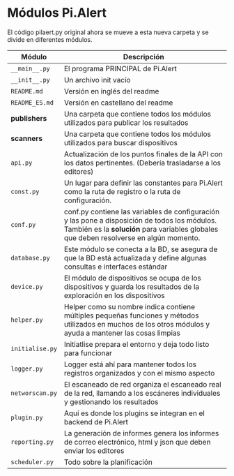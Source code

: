 # Módulos Pi.Alert

El código pilaert.py original ahora se mueve a esta nueva carpeta y se divide en diferentes módulos.

| Módulo | Descripción |
|--------|-----------|
|```__main__.py```| El programa PRINCIPAL de Pi.Alert|
|```__init__.py```| Un archivo init vacío|
|```README.md```| Versión en inglés del readme|
|```README_ES.md```| Versión en castellano del readme|
|**publishers**| Una carpeta que contiene todos los módulos utilizados para publicar los resultados|
|**scanners**| Una carpeta que contiene todos los módulos utilizados para buscar dispositivos |
|```api.py```| Actualización de los puntos finales de la API con los datos pertinentes. (Debería trasladarse a los editores)|
|```const.py```| Un lugar para definir las constantes para Pi.Alert como la ruta de registro o la ruta de configuración.|
|```conf.py```| conf.py contiene las variables de configuración y las pone a disposición de todos los módulos. También es la <b>solución</b> para variables globales que deben resolverse en algún momento.|
|```database.py```| Este módulo se conecta a la BD, se asegura de que la BD está actualizada y define algunas consultas e interfaces estándar |
|```device.py```| El módulo de dispositivos se ocupa de los dispositivos y guarda los resultados de la exploración en los dispositivos |
|```helper.py```| Helper como su nombre indica contiene múltiples pequeñas funciones y métodos utilizados en muchos de los otros módulos y ayuda a mantener las cosas limpias |
|```initialise.py```| Initiatlise prepara el entorno y deja todo listo para funcionar |
|```logger.py```| Logger está ahí para mantener todos los registros organizados y con el mismo aspecto |
|```networscan.py```| El escaneado de red organiza el escaneado real de la red, llamando a los escáneres individuales y gestionando los resultados |
|```plugin.py```| Aquí es donde los plugins se integran en el backend de Pi.Alert |
|```reporting.py```| La generación de informes genera los informes de correo electrónico, html y json que deben enviar los editores |
|```scheduler.py```| Todo sobre la planificación |



